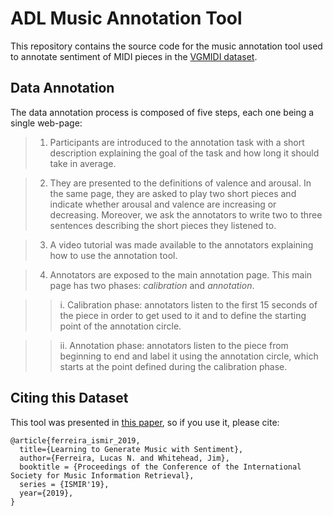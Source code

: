 # ADL Music Annotation Tool

This repository contains the source code for the music annotation tool used to annotate sentiment of MIDI pieces in the [VGMIDI dataset](https://github.com/lucasnfe/vgmidi).

## Data Annotation
The data annotation process is composed of five steps, each one being a single web-page:  

> 1. Participants are introduced to the annotation task with a short description explaining the goal of the task and how long it should take in average.

> 2. They are presented to the definitions of valence and arousal. In the same page, they are asked to play two short pieces and indicate whether arousal and valence are increasing or decreasing. Moreover, we ask the annotators to write two to three sentences describing the short pieces they listened to.

> 3. A video tutorial was made available to the annotators explaining how to use the annotation tool.

> 4. Annotators are exposed to the main annotation page. This main page has two phases: *calibration* and *annotation*.

 >> i. Calibration phase: annotators listen to the first 15 seconds of the piece in order to get used to it and to define the   starting point of the annotation circle.  
  
 >> ii. Annotation phase: annotators listen to the piece from beginning to end and label it using the annotation circle, which starts at the point defined during the calibration phase.

## Citing this Dataset
This tool was presented in [this paper](http://www.lucasnferreira.com/papers/2019/ismir-learning.pdf), so if you use it, 
please cite:

```
@article{ferreira_ismir_2019,
  title={Learning to Generate Music with Sentiment},
  author={Ferreira, Lucas N. and Whitehead, Jim},
  booktitle = {Proceedings of the Conference of the International Society for Music Information Retrieval},
  series = {ISMIR'19},
  year={2019},
}
```
